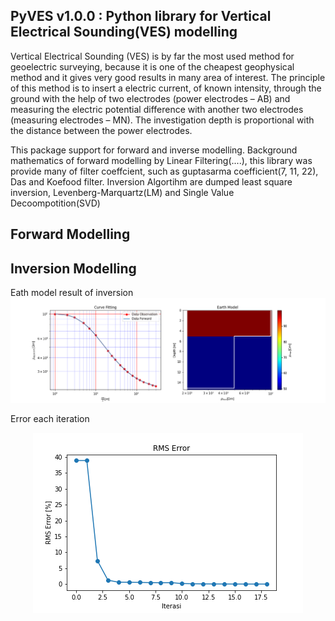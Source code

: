 ## PyVES v1.0.0 : Python library for Vertical Electrical Sounding(VES) modelling

Vertical Electrical Sounding (VES) is by far the most used method for geoelectric surveying, because it is one of the cheapest geophysical method and it gives very good results in many area of interest. The principle of this method is to insert a electric current, of known intensity, through the ground with the help of two electrodes (power electrodes – AB) and measuring the electric potential difference with another two electrodes (measuring electrodes – MN). The investigation depth is proportional with the distance between the power electrodes.

This package support for forward and inverse modelling. Background mathematics of forward modelling by Linear Filtering(....), this library was provide many of filter coeffcient, such as guptasarma coefficient(7, 11, 22), Das and Koefood filter. Inversion Algortihm are dumped least square inversion, Levenberg-Marquartz(LM) and Single Value Decoompotition(SVD)


## Forward Modelling


## Inversion Modelling
Eath model result of inversion
![inversion](https://github.com/asidosaputra/PyVES/blob/master/examples/Inversion_Earth_Model.png)

Error each iteration
<p align = "center" >
  <img src="https://github.com/asidosaputra/PyVES/blob/master/examples/Inversion_Error.png">
</p>
